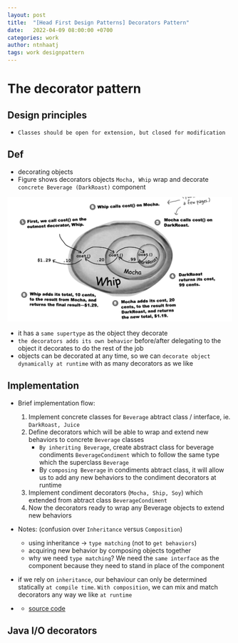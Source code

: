 ```yaml
---
layout: post
title:  "[Head First Design Patterns] Decorators Pattern"
date:   2022-04-09 08:00:00 +0700
categories: work
author: ntnhaatj
tags: work designpattern
---
```


# The decorator pattern
## Design principles
- `Classes should be open for extension, but closed for modification`

## Def

- decorating objects
- Figure shows decorators objects `Mocha, Whip` wrap and decorate `concrete Beverage (DarkRoast)` component

![Wrapped Objects In Decorator Pattern](/images/20220407/decorator_pattern.png)
- it has a `same supertype` as the object they decorate
- `the decorators adds its own behavior` before/after delegating to the object it decorates to do the rest of the job
- objects can be decorated at any time, so we can `decorate object dynamically at runtime` with as many decorators as we like

## Implementation

- Brief implementation flow:
    1) Implement concrete classes for `Beverage` abtract class / interface, ie. `DarkRoast, Juice`
    2) Define decorators which will be able to wrap and extend new behaviors to concrete `Beverage` classes
        + `By inheriting Beverage`, create abstract class for beverage condiments `BeverageCondiment` which  to follow the same type which the superclass `Beverage`
        + By `composing Beverage` in condiments abtract class, it will allow us to add any new behaviors to the condiment decorators at runtime
    3) Implement condiment decorators (`Mocha, Ship, Soy`) which extended from abtract class `BeverageCondiment`
    4) Now the decorators ready to wrap any Beverage objects to extend new behaviors

- Notes: (confusion over `Inheritance` versus `Composition`)
    + using inheritance -> `type matching` (not to `get behaviors`)
    + acquiring new behavior by composing objects together
    + why we need `type matching`? We need the `same interface` as the component because they need to stand in place of the component

- if we rely on `inheritance`, our behaviour can only be determined statically `at compile time`. `With composition`, we can mix and match decorators any way we like `at runtime`

- - [source code](https://github.com/ntnhaatj/head-first-design-patterns/tree/master/decoratorpattern)

## Java I/O decorators

